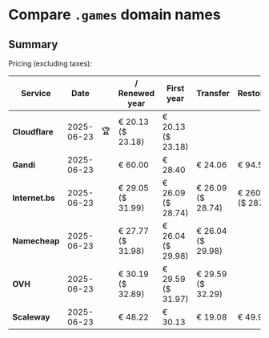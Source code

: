 # Compare `.games` domain names

## Summary

Pricing (excluding taxes):

| Service | Date |  | / Renewed year | First year | Transfer | Restoration |
|--|--|--|--|--|--|--|
| **Cloudflare** | 2025-06-23 | 🏆 | € 20.13<br>($ 23.18) | € 20.13<br>($ 23.18) |  |  |
| **Gandi** | 2025-06-23 |  | € 60.00 | € 28.40 | € 24.06 | € 94.53 |
| **Internet.bs** | 2025-06-23 |  | € 29.05<br>($ 31.99) | € 26.09<br>($ 28.74) | € 26.09<br>($ 28.74) | € 260.69<br>($ 287.19) |
| **Namecheap** | 2025-06-23 |  | € 27.77<br>($ 31.98) | € 26.04<br>($ 29.98) | € 26.04<br>($ 29.98) |  |
| **OVH** | 2025-06-23 |  | € 30.19<br>($ 32.89) | € 29.59<br>($ 31.97) | € 29.59<br>($ 32.29) |  |
| **Scaleway** | 2025-06-23 |  | € 48.22 | € 30.13 | € 19.08 | € 49.99 |

